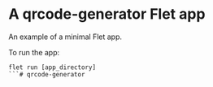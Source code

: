 # A qrcode-generator Flet app

An example of a minimal Flet app.

To run the app:

```
flet run [app_directory]
```# qrcode-generator
